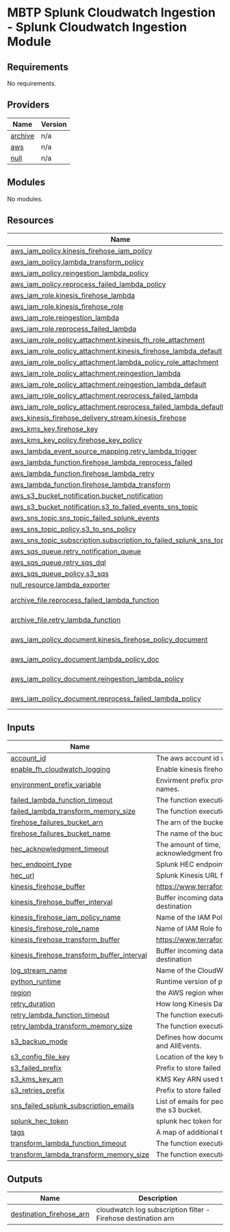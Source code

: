 # MBTP Splunk Cloudwatch Ingestion - Splunk Cloudwatch Ingestion Module

<!-- BEGIN_TF_DOCS -->
## Requirements

No requirements.

## Providers

| Name | Version |
|------|---------|
| <a name="provider_archive"></a> [archive](#provider\_archive) | n/a |
| <a name="provider_aws"></a> [aws](#provider\_aws) | n/a |
| <a name="provider_null"></a> [null](#provider\_null) | n/a |

## Modules

No modules.

## Resources

| Name | Type |
|------|------|
| [aws_iam_policy.kinesis_firehose_iam_policy](https://registry.terraform.io/providers/hashicorp/aws/latest/docs/resources/iam_policy) | resource |
| [aws_iam_policy.lambda_transform_policy](https://registry.terraform.io/providers/hashicorp/aws/latest/docs/resources/iam_policy) | resource |
| [aws_iam_policy.reingestion_lambda_policy](https://registry.terraform.io/providers/hashicorp/aws/latest/docs/resources/iam_policy) | resource |
| [aws_iam_policy.reprocess_failed_lambda_policy](https://registry.terraform.io/providers/hashicorp/aws/latest/docs/resources/iam_policy) | resource |
| [aws_iam_role.kinesis_firehose_lambda](https://registry.terraform.io/providers/hashicorp/aws/latest/docs/resources/iam_role) | resource |
| [aws_iam_role.kinesis_firehose_role](https://registry.terraform.io/providers/hashicorp/aws/latest/docs/resources/iam_role) | resource |
| [aws_iam_role.reingestion_lambda](https://registry.terraform.io/providers/hashicorp/aws/latest/docs/resources/iam_role) | resource |
| [aws_iam_role.reprocess_failed_lambda](https://registry.terraform.io/providers/hashicorp/aws/latest/docs/resources/iam_role) | resource |
| [aws_iam_role_policy_attachment.kinesis_fh_role_attachment](https://registry.terraform.io/providers/hashicorp/aws/latest/docs/resources/iam_role_policy_attachment) | resource |
| [aws_iam_role_policy_attachment.kinesis_firehose_lambda_default](https://registry.terraform.io/providers/hashicorp/aws/latest/docs/resources/iam_role_policy_attachment) | resource |
| [aws_iam_role_policy_attachment.lambda_policy_role_attachment](https://registry.terraform.io/providers/hashicorp/aws/latest/docs/resources/iam_role_policy_attachment) | resource |
| [aws_iam_role_policy_attachment.reingestion_lambda](https://registry.terraform.io/providers/hashicorp/aws/latest/docs/resources/iam_role_policy_attachment) | resource |
| [aws_iam_role_policy_attachment.reingestion_lambda_default](https://registry.terraform.io/providers/hashicorp/aws/latest/docs/resources/iam_role_policy_attachment) | resource |
| [aws_iam_role_policy_attachment.reprocess_failed_lambda](https://registry.terraform.io/providers/hashicorp/aws/latest/docs/resources/iam_role_policy_attachment) | resource |
| [aws_iam_role_policy_attachment.reprocess_failed_lambda_default](https://registry.terraform.io/providers/hashicorp/aws/latest/docs/resources/iam_role_policy_attachment) | resource |
| [aws_kinesis_firehose_delivery_stream.kinesis_firehose](https://registry.terraform.io/providers/hashicorp/aws/latest/docs/resources/kinesis_firehose_delivery_stream) | resource |
| [aws_kms_key.firehose_key](https://registry.terraform.io/providers/hashicorp/aws/latest/docs/resources/kms_key) | resource |
| [aws_kms_key_policy.firehose_key_policy](https://registry.terraform.io/providers/hashicorp/aws/latest/docs/resources/kms_key_policy) | resource |
| [aws_lambda_event_source_mapping.retry_lambda_trigger](https://registry.terraform.io/providers/hashicorp/aws/latest/docs/resources/lambda_event_source_mapping) | resource |
| [aws_lambda_function.firehose_lambda_reprocess_failed](https://registry.terraform.io/providers/hashicorp/aws/latest/docs/resources/lambda_function) | resource |
| [aws_lambda_function.firehose_lambda_retry](https://registry.terraform.io/providers/hashicorp/aws/latest/docs/resources/lambda_function) | resource |
| [aws_lambda_function.firehose_lambda_transform](https://registry.terraform.io/providers/hashicorp/aws/latest/docs/resources/lambda_function) | resource |
| [aws_s3_bucket_notification.bucket_notification](https://registry.terraform.io/providers/hashicorp/aws/latest/docs/resources/s3_bucket_notification) | resource |
| [aws_s3_bucket_notification.s3_to_failed_events_sns_topic](https://registry.terraform.io/providers/hashicorp/aws/latest/docs/resources/s3_bucket_notification) | resource |
| [aws_sns_topic.sns_topic_failed_splunk_events](https://registry.terraform.io/providers/hashicorp/aws/latest/docs/resources/sns_topic) | resource |
| [aws_sns_topic_policy.s3_to_sns_policy](https://registry.terraform.io/providers/hashicorp/aws/latest/docs/resources/sns_topic_policy) | resource |
| [aws_sns_topic_subscription.subscription_to_failed_splunk_sns_topic](https://registry.terraform.io/providers/hashicorp/aws/latest/docs/resources/sns_topic_subscription) | resource |
| [aws_sqs_queue.retry_notification_queue](https://registry.terraform.io/providers/hashicorp/aws/latest/docs/resources/sqs_queue) | resource |
| [aws_sqs_queue.retry_sqs_dql](https://registry.terraform.io/providers/hashicorp/aws/latest/docs/resources/sqs_queue) | resource |
| [aws_sqs_queue_policy.s3_sqs](https://registry.terraform.io/providers/hashicorp/aws/latest/docs/resources/sqs_queue_policy) | resource |
| [null_resource.lambda_exporter](https://registry.terraform.io/providers/hashicorp/null/latest/docs/resources/resource) | resource |
| [archive_file.reprocess_failed_lambda_function](https://registry.terraform.io/providers/hashicorp/archive/latest/docs/data-sources/file) | data source |
| [archive_file.retry_lambda_function](https://registry.terraform.io/providers/hashicorp/archive/latest/docs/data-sources/file) | data source |
| [aws_iam_policy_document.kinesis_firehose_policy_document](https://registry.terraform.io/providers/hashicorp/aws/latest/docs/data-sources/iam_policy_document) | data source |
| [aws_iam_policy_document.lambda_policy_doc](https://registry.terraform.io/providers/hashicorp/aws/latest/docs/data-sources/iam_policy_document) | data source |
| [aws_iam_policy_document.reingestion_lambda_policy](https://registry.terraform.io/providers/hashicorp/aws/latest/docs/data-sources/iam_policy_document) | data source |
| [aws_iam_policy_document.reprocess_failed_lambda_policy](https://registry.terraform.io/providers/hashicorp/aws/latest/docs/data-sources/iam_policy_document) | data source |

## Inputs

| Name | Description | Type | Default | Required |
|------|-------------|------|---------|:--------:|
| <a name="input_account_id"></a> [account\_id](#input\_account\_id) | The aws account id where the firehose is hosted. | `any` | n/a | yes |
| <a name="input_enable_fh_cloudwatch_logging"></a> [enable\_fh\_cloudwatch\_logging](#input\_enable\_fh\_cloudwatch\_logging) | Enable kinesis firehose CloudWatch logging. (It only logs errors) | `bool` | `true` | no |
| <a name="input_environment_prefix_variable"></a> [environment\_prefix\_variable](#input\_environment\_prefix\_variable) | Envirment prefix provided by the importing module in order to ensure resources have unique names. | `any` | n/a | yes |
| <a name="input_failed_lambda_function_timeout"></a> [failed\_lambda\_function\_timeout](#input\_failed\_lambda\_function\_timeout) | The function execution time at which Lambda should terminate the function. | `number` | `900` | no |
| <a name="input_failed_lambda_transform_memory_size"></a> [failed\_lambda\_transform\_memory\_size](#input\_failed\_lambda\_transform\_memory\_size) | The function execution memory limit at which Lambda should terminate the function. | `number` | `1536` | no |
| <a name="input_firehose_failures_bucket_arn"></a> [firehose\_failures\_bucket\_arn](#input\_firehose\_failures\_bucket\_arn) | The arn of the bucket in which logs are stored when they fail being sent to splunk. | `string` | `""` | no |
| <a name="input_firehose_failures_bucket_name"></a> [firehose\_failures\_bucket\_name](#input\_firehose\_failures\_bucket\_name) | The name of the bucket in which logs are stored when they fail being sent to splunk. | `string` | `""` | no |
| <a name="input_hec_acknowledgment_timeout"></a> [hec\_acknowledgment\_timeout](#input\_hec\_acknowledgment\_timeout) | The amount of time, in seconds between 180 and 600, that Kinesis Firehose waits to receive an acknowledgment from Splunk after it sends it data. | `number` | `300` | no |
| <a name="input_hec_endpoint_type"></a> [hec\_endpoint\_type](#input\_hec\_endpoint\_type) | Splunk HEC endpoint type; `Raw` or `Event` | `string` | `"Event"` | no |
| <a name="input_hec_url"></a> [hec\_url](#input\_hec\_url) | Splunk Kinesis URL for submitting CloudWatch logs to splunk | `any` | n/a | yes |
| <a name="input_kinesis_firehose_buffer"></a> [kinesis\_firehose\_buffer](#input\_kinesis\_firehose\_buffer) | https://www.terraform.io/docs/providers/aws/r/kinesis_firehose_delivery_stream.html#buffer_size | `number` | `1` | no |
| <a name="input_kinesis_firehose_buffer_interval"></a> [kinesis\_firehose\_buffer\_interval](#input\_kinesis\_firehose\_buffer\_interval) | Buffer incoming data for the specified period of time, in seconds, before delivering it to the destination | `number` | `60` | no |
| <a name="input_kinesis_firehose_iam_policy_name"></a> [kinesis\_firehose\_iam\_policy\_name](#input\_kinesis\_firehose\_iam\_policy\_name) | Name of the IAM Policy attached to IAM Role for the Kinesis Firehose | `string` | `"KinesisFH-Policy"` | no |
| <a name="input_kinesis_firehose_role_name"></a> [kinesis\_firehose\_role\_name](#input\_kinesis\_firehose\_role\_name) | Name of IAM Role for the Kinesis Firehose | `string` | `"SplunkKinesisFHRole"` | no |
| <a name="input_kinesis_firehose_transform_buffer"></a> [kinesis\_firehose\_transform\_buffer](#input\_kinesis\_firehose\_transform\_buffer) | https://www.terraform.io/docs/providers/aws/r/kinesis_firehose_delivery_stream.html#buffer_size | `number` | `0.25` | no |
| <a name="input_kinesis_firehose_transform_buffer_interval"></a> [kinesis\_firehose\_transform\_buffer\_interval](#input\_kinesis\_firehose\_transform\_buffer\_interval) | Buffer incoming data for the specified period of time, in seconds, before delivering it to the destination | `number` | `60` | no |
| <a name="input_log_stream_name"></a> [log\_stream\_name](#input\_log\_stream\_name) | Name of the CloudWatch log stream for Kinesis Firehose CloudWatch log group | `string` | `"SplunkDelivery"` | no |
| <a name="input_python_runtime"></a> [python\_runtime](#input\_python\_runtime) | Runtime version of python for Lambda function | `string` | `"python3.12"` | no |
| <a name="input_region"></a> [region](#input\_region) | the AWS region where the firehose is running | `any` | n/a | yes |
| <a name="input_retry_duration"></a> [retry\_duration](#input\_retry\_duration) | How long Kinesis Data Firehose retries sending data to Splunk | `string` | `"60"` | no |
| <a name="input_retry_lambda_function_timeout"></a> [retry\_lambda\_function\_timeout](#input\_retry\_lambda\_function\_timeout) | The function execution time at which Lambda should terminate the function. | `number` | `900` | no |
| <a name="input_retry_lambda_transform_memory_size"></a> [retry\_lambda\_transform\_memory\_size](#input\_retry\_lambda\_transform\_memory\_size) | The function execution memory limit at which Lambda should terminate the function. | `number` | `1536` | no |
| <a name="input_s3_backup_mode"></a> [s3\_backup\_mode](#input\_s3\_backup\_mode) | Defines how documents should be delivered to Amazon S3. Valid values are FailedEventsOnly and AllEvents. | `string` | `"FailedEventsOnly"` | no |
| <a name="input_s3_config_file_key"></a> [s3\_config\_file\_key](#input\_s3\_config\_file\_key) | Location of the key to find the config file in S3. | `any` | n/a | yes |
| <a name="input_s3_failed_prefix"></a> [s3\_failed\_prefix](#input\_s3\_failed\_prefix) | Prefix to store failed Firehose logs that failed to be reingested. | `string` | `"failed/"` | no |
| <a name="input_s3_kms_key_arn"></a> [s3\_kms\_key\_arn](#input\_s3\_kms\_key\_arn) | KMS Key ARN used to protect the S3 bucket. | `any` | n/a | yes |
| <a name="input_s3_retries_prefix"></a> [s3\_retries\_prefix](#input\_s3\_retries\_prefix) | Prefix to store failed Firehose logs that need reingesting. | `string` | `"retries/"` | no |
| <a name="input_sns_failed_splunk_subscription_emails"></a> [sns\_failed\_splunk\_subscription\_emails](#input\_sns\_failed\_splunk\_subscription\_emails) | List of emails for people who need to be aware when a log event is moved ot the /failed prefix of the s3 bucket. | `list(string)` | `[]` | no |
| <a name="input_splunk_hec_token"></a> [splunk\_hec\_token](#input\_splunk\_hec\_token) | splunk hec token for the index which logs should be forwarded to. | `any` | n/a | yes |
| <a name="input_tags"></a> [tags](#input\_tags) | A map of additional tags to associate with the resource | `map(string)` | `{}` | no |
| <a name="input_transform_lambda_function_timeout"></a> [transform\_lambda\_function\_timeout](#input\_transform\_lambda\_function\_timeout) | The function execution time at which Lambda should terminate the function. | `number` | `900` | no |
| <a name="input_transform_lambda_transform_memory_size"></a> [transform\_lambda\_transform\_memory\_size](#input\_transform\_lambda\_transform\_memory\_size) | The function execution memory limit at which Lambda should terminate the function. | `number` | `1536` | no |

## Outputs

| Name | Description |
|------|-------------|
| <a name="output_destination_firehose_arn"></a> [destination\_firehose\_arn](#output\_destination\_firehose\_arn) | cloudwatch log subscription filter - Firehose destination arn |
<!-- END_TF_DOCS -->

